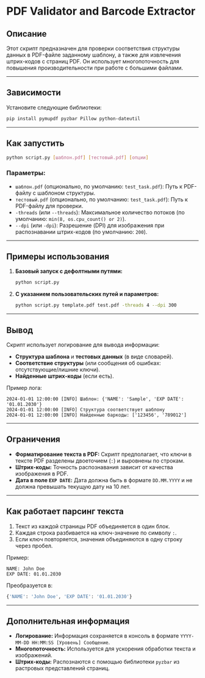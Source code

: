 # PDF Validator and Barcode Extractor

## Описание
Этот скрипт предназначен для проверки соответствия структуры данных в PDF-файле заданному шаблону, а также для извлечения штрих-кодов с страниц PDF. Он использует многопоточность для повышения производительности при работе с большими файлами.

---

## Зависимости
Установите следующие библиотеки:
```bash
pip install pymupdf pyzbar Pillow python-dateutil
```

---

## Как запустить
```bash
python script.py [шаблон.pdf] [тестовый.pdf] [опции]
```

### Параметры:
- `шаблон.pdf` (опционально, по умолчанию: `test_task.pdf`): Путь к PDF-файлу с шаблоном структуры.
- `тестовый.pdf` (опционально, по умолчанию: `test_task.pdf`): Путь к PDF-файлу для проверки.
- `-threads` (или `--threads`): Максимальное количество потоков (по умолчанию: `min(8, os.cpu_count() or 2)`).
- `--dpi` (или `-dpi`): Разрешение (DPI) для изображения при распознавании штрих-кодов (по умолчанию: `200`).

---

## Примеры использования
1. **Базовый запуск с дефолтными путями:**
   ```bash
   python script.py
   ```
2. **С указанием пользовательских путей и параметров:**
   ```bash
   python script.py template.pdf test.pdf -threads 4 --dpi 300
   ```

---

## Вывод
Скрипт использует логирование для вывода информации:
- **Структура шаблона** и **тестовых данных** (в виде словарей).
- **Соответствие структуры** (или сообщения об ошибках: отсутствующие/лишние ключи).
- **Найденные штрих-коды** (если есть).

Пример лога:
```
2024-01-01 12:00:00 [INFO] Шаблон: {'NAME': 'Sample', 'EXP DATE': '01.01.2030'}
2024-01-01 12:00:00 [INFO] Структура соответствует шаблону
2024-01-01 12:00:00 [INFO] Найденные баркоды: ['123456', '789012']
```

---

## Ограничения
- **Форматирование текста в PDF:** Скрипт предполагает, что ключи в тексте PDF разделены двоеточием (`:`) и выровнены по строкам.
- **Штрих-коды:** Точность распознавания зависит от качества изображения в PDF.
- **Дата в поле `EXP DATE`:** Дата должна быть в формате `DD.MM.YYYY` и не должна превышать текущую дату на 10 лет.

---

## Как работает парсинг текста
1. Текст из каждой страницы PDF объединяется в один блок.
2. Каждая строка разбивается на ключ-значение по символу `:`.
3. Если ключ повторяется, значения объединяются в одну строку через пробел.

Пример:
```
NAME: John Doe
EXP DATE: 01.01.2030
```
Преобразуется в:
```python
{'NAME': 'John Doe', 'EXP DATE': '01.01.2030'}
```

---

## Дополнительная информация
- **Логирование:** Информация сохраняется в консоль в формате `YYYY-MM-DD HH:MM:SS [Уровень] Сообщение`.
- **Многопоточность:** Используется для ускорения обработки текста и изображений.
- **Штрих-коды:** Распознаются с помощью библиотеки `pyzbar` из растровых представлений страниц.
